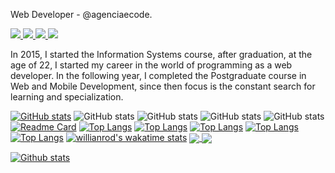 Web Developer - @agenciaecode.

<p align="left">
  <a href="https://www.facebook.com/edsonjuniornarvaes/" alt="Facebook">
    <img src="https://img.shields.io/badge/-Facebook-4169E1?style=flat-square&labelColor=4169E1&logo=facebook&logoColor=white&link=https://www.facebook.com/edsonjuniornarvaes/"/>
  </a>
   <a href="https://www.instagram.com/edsonjr.andrade/" alt="Instagram">
    <img src="https://img.shields.io/badge/-Instagram-DF0174?style=flat-square&labelColor=DF0174&logo=instagram&logoColor=white&link=https://www.instagram.com/edsonjr.andrade/"/>   </a>
   <a href="https://www.linkedin.com/in/edsonjuniornarvaes" alt="Linkedin">
    <img src="https://img.shields.io/badge/-Linkedin-blue?style=flat-square&logo=Linkedin&logoColor=white&link=https://www.linkedin.com/in/edsonjuniornarvaes" />
  </a>
  <a href="mailto:edsonjunior.narvaes@gmail.com" alt="Gmail">
    <img src="https://img.shields.io/badge/-Gmail-e34c41?style=flat-square&labelColor=e34c41&logo=gmail&logoColor=white&link=edsonjunior.narvaes@gmail.com" />
  </a>
</p>

In 2015, I started the Information Systems course, after graduation, at the age of 22, I started my career in the world of programming as a web developer. In the following year, I completed the Postgraduate course in Web and Mobile Development, since then focus is the constant search for learning and specialization.

[![GitHub stats](https://github-readme-stats.vercel.app/api?username=edsonjuniornarvaes)](https://github.com/edsonjuniornarvaes/github-readme-stats)
![GitHub stats](https://github-readme-stats.vercel.app/api?username=edsonjuniornarvaes&hide=contribs,prs)
![GitHub stats](https://github-readme-stats.vercel.app/api?username=edsonjuniornarvaes&count_private=true)
![GitHub stats](https://github-readme-stats.vercel.app/api?username=edsonjuniornarvaes&show_icons=true)
![GitHub stats](https://github-readme-stats.vercel.app/api?username=edsonjuniornarvaes&show_icons=true&theme=radical)
[![Readme Card](https://github-readme-stats.vercel.app/api/pin/?username=edsonjuniornarvaes&repo=github-readme-stats)](https://github.com/edsonjuniornarvaes)
[![Top Langs](https://github-readme-stats.vercel.app/api/top-langs/?username=edsonjuniornarvaes)](https://github.com/edsonjuniornarvaes/github-readme-stats)
[![Top Langs](https://github-readme-stats.vercel.app/api/top-langs/?username=edsonjuniornarvaes&exclude_repo=github-readme-stats,edsonjuniornarvaes.github.io)](https://github.com/edsonjuniornarvaes)
[![Top Langs](https://github-readme-stats.vercel.app/api/top-langs/?username=edsonjuniornarvaes&hide=javascript,html)](https://github.com/edsonjuniornarvaes)
[![Top Langs](https://github-readme-stats.vercel.app/api/top-langs/?username=edsonjuniornarvaes&langs_count=8)](https://github.com/edsonjuniornarvaes/github-readme-stats)
[![Top Langs](https://github-readme-stats.vercel.app/api/top-langs/?username=edsonjuniornarvaes&layout=compact)](https://github.com/edsonjuniornarvaes/github-readme-stats)
[![willianrod's wakatime stats](https://github-readme-stats.vercel.app/api/wakatime?username=edsonjuniornarvaes)](https://github.com/edsonjuniornarvaes/github-readme-stats)
<a href="https://github.com/edsonjuniornarvaes">
  <img align="center" src="https://github-readme-stats.vercel.app/api/pin/?username=edsonjuniornarvaes&repo=github-readme-stats" />
</a>
<a href="https://github.com/edsonjuniornarvaes">
  <img align="center" src="https://github-readme-stats.vercel.app/api/pin/?username=edsonjuniornarvaes&repo=convoychat" />
</a>

[![Github stats](https://github-readme-stats.vercel.app/api?username=edsonjuniornarvaes&count_private=true&show_icons=true&theme=dracula&include_all_commits=true)](https://github.com/edsonjuniornarvaes)
